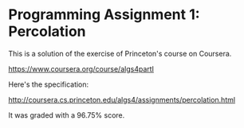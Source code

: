 Programming Assignment 1: Percolation
===========

This is a solution of the exercise of Princeton's course on Coursera.

https://www.coursera.org/course/algs4partI

Here's the specification:

http://coursera.cs.princeton.edu/algs4/assignments/percolation.html

It was graded with a 96.75% score.
